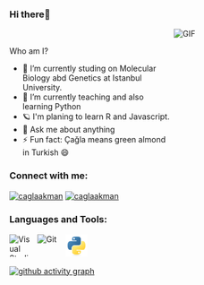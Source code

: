 ### Hi there👋

<img align="right" height="400" width="200" alt="GIF" style="padding-right:10px;" src="https://media.tenor.com/SgQSyDGMAkYAAAAC/dna-spinning.gif"> 
<br/> 


Who am I?

- 🔭 I’m currently studing on Molecular Biology abd Genetics at Istanbul University.
- 🌱 I’m currently teaching and also learning Python
- 🪐 I'm planing to learn R and Javascript.
- 💬 Ask me about anything 
- ⚡ Fun fact: Çağla means green almond in Turkish 😄

### Connect with me:

<p align="left">
<a href="https://www.linkedin.com/in/cagla-akman" target="blank"><img align="center" src="https://raw.githubusercontent.com/rahuldkjain/github-profile-readme-generator/master/src/images/icons/Social/linked-in-alt.svg" alt="caglaakman" height="30" width="40" /></a>
<a href="https://www.instagram.com/caglaakman__" target="blank"><img align="center" src="https://raw.githubusercontent.com/rahuldkjain/github-profile-readme-generator/master/src/images/icons/Social/instagram.svg" alt="caglaakman" height="30" width="40" /></a>

  
  ### Languages and Tools:

<img align="left" alt="Visual Studio Code" width="40" height="40" src="https://cdn.jsdelivr.net/gh/devicons/devicon/icons/vscode/vscode-original.svg" style="padding-right:10px;" />
<img align="left" alt="Git" width="40" height="40" src="https://cdn.jsdelivr.net/gh/devicons/devicon/icons/git/git-original.svg" style="padding-right:10px;" />
<img src="https://raw.githubusercontent.com/devicons/devicon/master/icons/python/python-original.svg" alt="python" width="40" height="40" style="padding-right:10px;" />
  
 [![ github activity graph](https://github-readme-activity-graph.cyclic.app/graph?username=Caglaakman)](https://github.com/ashutosh00710/github-readme-activity-graph)
</div>




